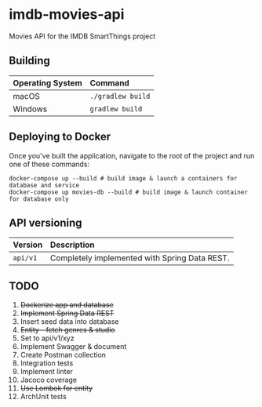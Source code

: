 # imdb-movies-api
Movies API for the IMDB SmartThings project

## Building

| Operating System | Command           |
| :--------------- | :---------------- |
| macOS            | `./gradlew build` |
| Windows          | `gradlew build`   |

## Deploying to Docker

Once you've built the application, navigate to the root of the project and run one of these commands:
```shell script
docker-compose up --build # build image & launch a containers for database and service
docker-compose up movies-db --build # build image & launch container for database only
```

## API versioning

| Version  | Description |
| -------- | :---------- |
| `api/v1` | Completely implemented with Spring Data REST. |


## TODO
1. ~~Dockerize app and database~~
1. ~~Implement Spring Data REST~~
1. Insert seed data into database
1. ~~Entity - fetch genres & studio~~
1. Set to api/v1/xyz
1. Implement Swagger & document
1. Create Postman collection
1. Integration tests
1. Implement linter
1. Jacoco coverage
1. ~~Use Lombok for entity~~
1. ArchUnit tests